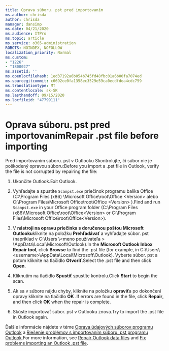 ```yaml
---
title: Oprava súboru. pst pred importovaním
ms.author: chrisda
author: chrisda
manager: dansimp
ms.date: 04/21/2020
ms.audience: ITPro
ms.topic: article
ms.service: o365-administration
ROBOTS: NOINDEX, NOFOLLOW
localization_priority: Normal
ms.custom:
- "1226"
- "1800027"
ms.assetid: ''
ms.openlocfilehash: 1ed37192a6b054b745fd48fbc01a6b00fa7074ed
ms.sourcegitcommit: c6692ce0fa1358ec3529e59ca0ecdfdea4cdc759
ms.translationtype: MT
ms.contentlocale: sk-SK
ms.lasthandoff: 09/15/2020
ms.locfileid: "47799111"
---
```

# <a name="repair-pst-file-before-importing"></a><span data-ttu-id="e5e48-102">Oprava súboru. pst pred importovaním</span><span class="sxs-lookup"><span data-stu-id="e5e48-102">Repair .pst file before importing</span></span>

<span data-ttu-id="e5e48-103">Pred importovaním súboru. pst v Outlooku Skontrolujte, či súbor nie je poškodený opravou súboru:</span><span class="sxs-lookup"><span data-stu-id="e5e48-103">Before you import a .pst file in Outlook, verify the file is not corrupted by repairing the file:</span></span>

1. <span data-ttu-id="e5e48-104">Ukončite Outlook.</span><span class="sxs-lookup"><span data-stu-id="e5e48-104">Exit Outlook.</span></span>

2. <span data-ttu-id="e5e48-105">Vyhľadajte a spustite `Scanpst.exe` priečinok programu balíka Office (C:\Program Files (x86) \Microsoft Office\root\Office \<Version\> alebo C:\Program Files\Microsoft Office\root\Office \<Version\> ).</span><span class="sxs-lookup"><span data-stu-id="e5e48-105">Find and run `Scanpst.exe` in your Office program folder (C:\Program Files (x86)\Microsoft Office\root\Office\<Version\> or C:\Program Files\Microsoft Office\root\Office\<Version\>).</span></span>

3. <span data-ttu-id="e5e48-106">V **nástroji na opravu priečinka s doručenou poštou Microsoft Outlooku**kliknite na položku **Prehľadávať** a vyhľadajte súbor. pst (napríklad v C:\Users \\<meno používateľa \> \AppData\Local\Microsoft\Outlook).</span><span class="sxs-lookup"><span data-stu-id="e5e48-106">In the **Microsoft Outlook Inbox Repair tool**, click **Browse** to find the .pst file (for example, in C:\Users\\<username\>\AppData\Local\Microsoft\Outlook).</span></span> <span data-ttu-id="e5e48-107">Vyberte súbor. pst a potom kliknite na tlačidlo **Otvoriť**.</span><span class="sxs-lookup"><span data-stu-id="e5e48-107">Select the .pst file and then click **Open**.</span></span>

4. <span data-ttu-id="e5e48-108">Kliknutím na tlačidlo **Spustiť** spustíte kontrolu.</span><span class="sxs-lookup"><span data-stu-id="e5e48-108">Click **Start** to begin the scan.</span></span>

5. <span data-ttu-id="e5e48-109">Ak sa v súbore nájdu chyby, kliknite na položku **opraviť**a po dokončení opravy kliknite na tlačidlo **OK** .</span><span class="sxs-lookup"><span data-stu-id="e5e48-109">If errors are found in the file, click **Repair**, and then click **OK** when the repair is complete.</span></span>

6. <span data-ttu-id="e5e48-110">Skúste importovať súbor. pst v Outlooku znova.</span><span class="sxs-lookup"><span data-stu-id="e5e48-110">Try to import the .pst file in Outlook again.</span></span>

<span data-ttu-id="e5e48-111">Ďalšie informácie nájdete v téme [Oprava údajových súborov programu Outlook](https://support.office.com/article/25663bc3-11ec-4412-86c4-60458afc5253) a [Riešenie problémov s importovaním súboru. pst programu Outlook](https://support.office.com/article/2d2e50dc-5c36-4ab2-ab50-f1be733b3d6e).</span><span class="sxs-lookup"><span data-stu-id="e5e48-111">For more information, see [Repair Outlook data files](https://support.office.com/article/25663bc3-11ec-4412-86c4-60458afc5253) and [Fix problems importing an Outlook .pst file](https://support.office.com/article/2d2e50dc-5c36-4ab2-ab50-f1be733b3d6e).</span></span>

